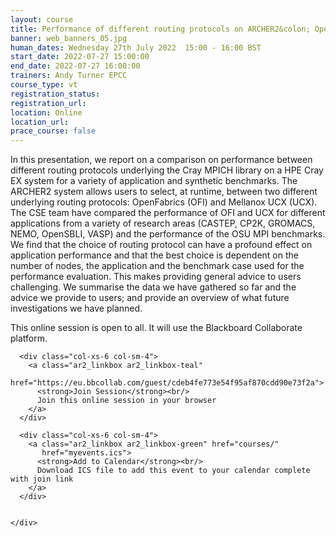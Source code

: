 ```yaml
---
layout: course
title: Performance of different routing protocols on ARCHER2&colon; OpenFabrics and UCX
banner: web_banners_05.jpg
human_dates: Wednesday 27th July 2022  15:00 - 16:00 BST
start_date: 2022-07-27 15:00:00
end_date: 2022-07-27 16:00:00
trainers: Andy Turner EPCC
course_type: vt
registration_status:
registration_url:
location: Online
location_url:
prace_course: false
---
```


In this presentation, we report on a comparison on performance between different routing protocols underlying the Cray MPICH library on a HPE Cray EX system for a variety of application and synthetic benchmarks. The ARCHER2 system allows users to select, at runtime, between two different underlying routing protocols: OpenFabrics (OFI) and Mellanox UCX (UCX). The CSE team have compared the performance of OFI and UCX for different applications from a variety of research areas (CASTEP, CP2K, GROMACS, NEMO, OpenSBLI, VASP) and the performance of the OSU MPI benchmarks. We find that the choice of routing protocol can have a profound effect on application performance and that the best choice is dependent on the number of nodes, the application and the benchmark case used for the performance evaluation. This makes providing general advice to users challenging. We summarise the data we have gathered so far and the advice we provide to users; and provide an overview of what future investigations we have planned.

This online session is open to all. It will use the Blackboard Collaborate platform.



<section id="service">

  <div class="row ">	

      <div class="col-xs-6 col-sm-4">
        <a class="ar2_linkbox ar2_linkbox-teal" 
          href="https://eu.bbcollab.com/guest/cdeb4fe773e54f95af870cdd90e73f2a">
          <strong>Join Session</strong><br/>
          Join this online session in your browser
        </a>
      </div>

      <div class="col-xs-6 col-sm-4">
        <a class="ar2_linkbox ar2_linkbox-green" href="courses/"
           href="myevents.ics">
          <strong>Add to Calendar</strong><br/>
          Download ICS file to add this event to your calendar complete with join link
        </a>
      </div>

											
    </div>




<!--
<h2><a name="video">Video</a></h2>

<div>

<iframe title="Video"  width="560" height="315" src="https://www.youtube.com/embed/XXXXXXXXXXX" frameborder="0" allow="accelerometer; autoplay; encrypted-media; gyroscope; picture-in-picture" allowfullscreen></iframe>

</div>

-->

<!--

<section id="service">
  <div class="container">
    <div class="row ">	



      <div class="col-xs-6 col-sm-4">
        <a class="ar2_linkbox ar2_linkbox-teal" href="  ">
          <strong>Transcript</strong><br/>
          Download a transcript of the video audio
        </a>
      </div>



      <div class="col-xs-6 col-sm-4">
        <a class="ar2_linkbox ar2_linkbox-green" href="courses/"
           href="ARCHER2_Training_VT.pdf">
          <strong>Slides</strong><br/>
          Download pdf of the presentation.
        </a>
      </div>
										
    </div>
  </div>
</section>
-->
